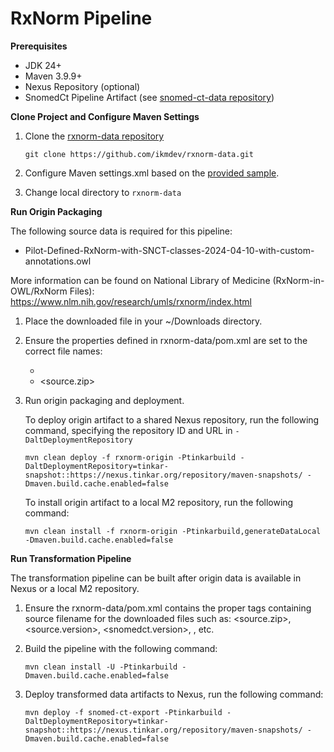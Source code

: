 # RxNorm Pipeline

**Prerequisites**

* JDK 24+
* Maven 3.9.9+
* Nexus Repository (optional)
* SnomedCt Pipeline Artifact (see [snomed-ct-data repository](https://github.com/ikmdev/snomed-ct-data))
 
**Clone Project and Configure Maven Settings**

1. Clone the [rxnorm-data repository](https://github.com/ikmdev/rxnorm-data)

   ```
   git clone https://github.com/ikmdev/rxnorm-data.git
   ```

2. Configure Maven settings.xml based on the [provided sample](https://ikmdev.atlassian.net/wiki/spaces/IKDT/pages/1036648449/Centralized+Documentation+for+Maven+Settings+File+Configuration).

3. Change local directory to `rxnorm-data`

**Run Origin Packaging**

The following source data is required for this pipeline:

* Pilot-Defined-RxNorm-with-SNCT-classes-2024-04-10-with-custom-annotations.owl

More information can be found on National Library of Medicine (RxNorm-in-OWL/RxNorm Files): https://www.nlm.nih.gov/research/umls/rxnorm/index.html

1. Place the downloaded file in your ~/Downloads directory.

2. Ensure the properties defined in rxnorm-data/pom.xml are set to the correct file names:
   - <rxnormOwl>
   - <source.zip>

3. Run origin packaging and deployment.

   To deploy origin artifact to a shared Nexus repository, run the following command, specifying the repository ID and URL in `-DaltDeploymentRepository`
   ```
   mvn clean deploy -f rxnorm-origin -Ptinkarbuild -DaltDeploymentRepository=tinkar-snapshot::https://nexus.tinkar.org/repository/maven-snapshots/ -Dmaven.build.cache.enabled=false
   ```

   To install origin artifact to a local M2 repository, run the following command:
   ```
   mvn clean install -f rxnorm-origin -Ptinkarbuild,generateDataLocal -Dmaven.build.cache.enabled=false
   ```

**Run Transformation Pipeline**

The transformation pipeline can be built after origin data is available in Nexus or a local M2 repository.

1. Ensure the rxnorm-data/pom.xml contains the proper tags containing source filename for the downloaded files such as:
   <source.zip>, <source.version>, <snomedct.version>, <starterSet>, etc.

2. Build the pipeline with the following command:
   ```
   mvn clean install -U -Ptinkarbuild -Dmaven.build.cache.enabled=false
   ```

3. Deploy transformed data artifacts to Nexus, run the following command:
   ```
   mvn deploy -f snomed-ct-export -Ptinkarbuild -DaltDeploymentRepository=tinkar-snapshot::https://nexus.tinkar.org/repository/maven-snapshots/ -Dmaven.build.cache.enabled=false
   ```
   